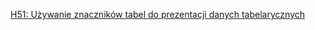 [H51: Używanie znaczników tabel do prezentacji danych tabelarycznych](https://www.w3.org/TR/WCAG20-TECHS/H51.html)